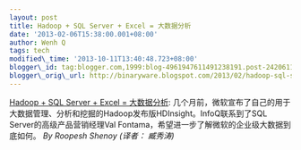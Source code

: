 ```yaml
--- 
layout: post 
title: Hadoop + SQL Server + Excel = 大数据分析 
date: '2013-02-06T15:38:00.001+08:00' 
author: Wenh Q
tags: tech
modified\_time: '2013-10-11T13:40:48.723+08:00' 
blogger\_id: tag:blogger.com,1999:blog-4961947611491238191.post-2420611871677110201
blogger\_orig\_url: http://binaryware.blogspot.com/2013/02/hadoop-sql-server-excel.html
---
```

[Hadoop + SQL Server + Excel =
大数据分析](http://www.infoq.com/cn/news/2013/01/big-data-microsoft):
几个月前，微软宣布了自己的用于大数据管理、分析和挖掘的Hadoop发布版HDInsight。InfoQ联系到了SQL
Server的高级产品营销经理Val
Fontama，希望进一步了解微软的企业级大数据到底如何。 *By Roopesh Shenoy*
*(译者： 臧秀涛)*
